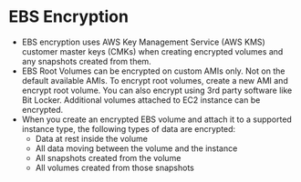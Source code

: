 # EBS Encryption

* EBS encryption uses AWS Key Management Service \(AWS KMS\) customer master keys \(CMKs\) when creating encrypted volumes and any snapshots created from them.
* EBS Root Volumes can be encrypted on custom AMIs only. Not on the default available AMIs. To encrypt root volumes, create a new AMI and encrypt root volume. You can also encrypt using 3rd party software like Bit Locker. Additional volumes attached to EC2 instance can be encrypted.
* When you create an encrypted EBS volume and attach it to a supported instance type, the following types of data are encrypted:
  * Data at rest inside the volume
  * All data moving between the volume and the instance
  * All snapshots created from the volume
  * All volumes created from those snapshots

